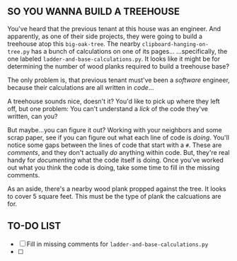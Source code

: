 ## SO YOU WANNA BUILD A TREEHOUSE

You've heard that the previous tenant at this house was an engineer.
And apparently, as one of their side projects, they were going to build a treehouse atop this `big-oak-tree`.
The nearby `clipboard-hanging-on-tree.py` has a bunch of calculations on one of its pages...
...specifically, the one labeled `ladder-and-base-calculations.py`.
It looks like it might be for determining the number of wood planks required to build a treehouse base?

The only problem is, that previous tenant must've been a *software* engineer,
because their calculations are all written in *code*...

A treehouse sounds nice, doesn't it? You'd like to pick up where they left off, but one problem:
You can't understand a *lick* of the code they've written, can you?

But maybe...you can figure it out? Working with your neighbors and some scrap paper,
see if you can figure out what each line of code is *doing*.
You'll notice some gaps between the lines of code that start with a `#`.
These are *comments*, and they don't actually *do* anything within code.
But, they're real handy for *documenting* what the code itself is doing.
Once you've worked out what you think the code is doing, take some time to fill in the missing comments.

As an aside, there's a nearby wood plank propped against the tree. It looks to cover 5 square feet.
This must be the type of plank the calcuations are for.

## TO-DO LIST

- [ ] Fill in missing comments for `ladder-and-base-calculations.py`
- [ ] 